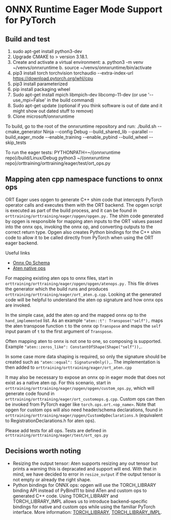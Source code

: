 # ONNX Runtime Eager Mode Support for PyTorch

## Build and test
1. sudo apt-get install python3-dev
2. Upgrade CMAKE to > version 3.18.1.
3. Create and activate a virtual environment:
		a. python3 -m venv ~/venvs/onnxruntime
		b. source ~/venvs/onnxruntime/bin/activate
4. pip3 install torch torchvision torchaudio --extra-index-url https://download.pytorch.org/whl/cpu
5. pip3 install parameterized
6. pip install packaging wheel
7. Sudo apt-get install mpich libmpich-dev libcomp-11-dev (or use '--use_mpi=False' in the build command)
8. Sudo apt-get update (optional if you think software is out of date and it might show out dated stuff to remove)
9. Clone microsoft/onnxruntime

To build, go to the root of the onnxruntime repository and run:
./build.sh --cmake_generator Ninja --config Debug --build_shared_lib --parallel --build_eager_mode --enable_training --enable_pybind  --build_wheel --skip_tests

To run the eager tests:
 PYTHONPATH=~/{onnxruntime repo}/build/Linux/Debug python3 ~/{onnxruntime repo}/orttraining/orttraining/eager/test/ort_ops.py

## Mapping aten cpp namespace functions to onnx ops
ORT Eager uses opgen to generate C++ shim code that intercepts PyTorch operator calls and executes them with the ORT
backend. The opgen script is executed as part of the build process, and it can be found in
`orttraining/orttraining/eager/opgen/opgen.py.` The shim code generated by opgen is responsible for mapping aten inputs
to the ORT values passed into the onnx ops, invoking the onnx op, and converting outputs to the correct return
type. Opgen also creates Python bindings for the C++ shim code to allow it to be called directly from PyTorch when
using the ORT eager backend.

Useful links
- [Onnx Op Schema](https://github.com/onnx/onnx/blob/main/docs/Operators.md)
- [Aten native ops](https://github.com/pytorch/pytorch/blob/master/aten/src/ATen/native/native_functions.yaml)

For mapping existing aten ops to onnx files, start in `orttraining/orttraining/eager/opgen/opgen/atenops.py.` This file
drives the generator which the build runs and produces `orttraining/orttraining/eager/ort_aten.g.cpp`. Looking at the
generated code will be helpful to understand the aten op signature and how onnx ops are invoked.


In the simple case, add the aten op and the mapped onnx op to the `hand_implemented` list. As
an example `"aten::t": Transpose("self"),` maps the aten transpose function `t` to the onnx op `Transpose` and maps the
`self` input param of `t` to the first argument of `Transpose`.


Often mapping aten to onnx is not one to one, so composing is supported. Example
`"aten::zeros_like": ConstantOfShape(Shape("self")),`.


In some case more data shaping is required, so only the signature should be created such as `"aten::equal": SignatureOnly(),`.
The implementation is then added to `orttraining/orttraining/eager/ort_aten.cpp`


It may also be necessary to expose an onnx op in eager mode that does not exist as a native aten op. For this scenario,
start in `orttraining/orttraining/eager/opgen/opgen/custom_ops.py`, which will generate code found in
`orttraining/orttraining/eager/ort_customops.g.cpp`. Custom ops can then be invoked from PyTorch eager like
`torch.ops.ort.<op_name>`. Note that opgen for custom ops will also need header/schema declarations, found in
`orttraining/orttraining/eager/opgen/CustomOpDeclarations.h` (equivalent to RegistrationDeclarations.h for aten ops).


Please add tests for all ops. Tests are defined in `orttraining/orttraining/eager/test/ort_ops.py`

## Decisions worth noting
- Resizing the output tensor: Aten supports resizing any out tensor but prints a warning this is depracated and support
will end. With that in mind, we have decided to error in `resize_output` if the output tensor is not empty or already
the right shape.
- Python bindings for ONNX ops: opgen will use the TORCH_LIBRARY binding API instead of PyBind11 to bind ATen and custom
ops to generated C++ code. Using TORCH_LIBRARY and TORCH_LIBRARY_IMPL allows us to introduce backend-specific bindings
for native and custom ops while using the familiar PyTorch interface. More information:
[TORCH_LIBRARY](https://pytorch.org/tutorials/advanced/torch_script_custom_ops.html),
[TORCH_LIBRARY_IMPL](https://pytorch.org/tutorials/advanced/extend_dispatcher.html).
